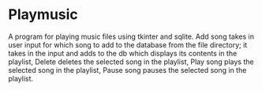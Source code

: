 # Playmusic

A program for playing music files using tkinter and sqlite. 
Add song takes in user input for which song to add to the database from the file directory; it takes in the input and adds to the db which displays its contents in the playlist, 
Delete deletes the selected song in the playlist, Play song plays the selected song in the playlist, Pause song pauses the selected song in the playlist. 
